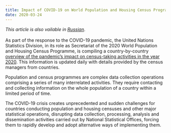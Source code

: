 ```yaml
---
title: Impact of COVID-19 on World Population and Housing Census Programme
date: 2020-03-24
---
```


_This article is also vailable in
[Russian](https://raw.githubusercontent.com/UNStats/covid-19-response/master/static/impact-on-world-population-and-housing-census-programme-RU)_.<br/><br/>As
part of the response to the COVID-19 pandemic, the United Nations Statistics
Division, in its role as Secretariat of the 2020 World Population and Housing
Census Programme, is compiling a country-by-country
[overview of the pandemic’s impact on census-taking activities in the year 2020](https://unstats.un.org/unsd/demographic-social/census/COVID-19/).
This information is updated daily with details provided by the census managers
from countries.

Population and census programmes are complex data collection operations
comprising a series of many interrelated activities. They require contacting and
collecting information on the whole population of a country within a limited
period of time.

The COVID-19 crisis creates unprecedented and sudden challenges for countries
conducting population and housing censuses and other major statistical
operations, disrupting data collection, processing, analysis and dissemination
activities carried out by National Statistical Offices, forcing them to rapidly
develop and adopt alternative ways of implementing them.
